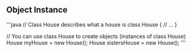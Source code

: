 

## Object Instance

'''java
// Class House describes what a house is
class House {
    // ...
}

// You can use class House to create objects (instances of class House)
House myHouse = new House();
House sistersHouse = new House();
'''

